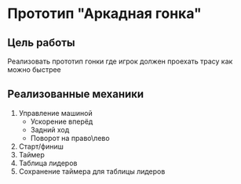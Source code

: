 # Прототип "Аркадная гонка"
## Цель работы
Реализовать прототип гонки где игрок должен проехать трасу как можно быстрее
## Реализованные механики
1. Управление машиной
   - Ускорение вперёд
   - Задний ход
   - Поворот на право\лево
2. Старт/финиш
3. Таймер
4. Таблица лидеров
5. Сохранение таймера для таблицы лидеров
